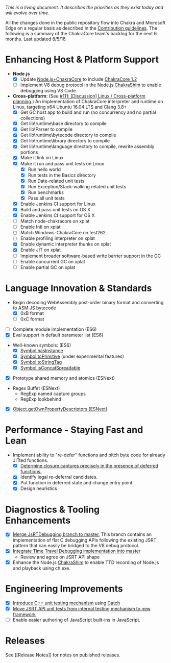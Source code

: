 _This is a living document. It describes the priorities as they exist today and will evolve over time._

All the changes done in the public repository flow into Chakra and Microsoft Edge on a regular basis as described in the [Contribution guidelines](https://github.com/Microsoft/ChakraCore/blob/master/CONTRIBUTING.md). The following is a summary of the ChakraCore team's backlog for the next 6 months. Last updated 8/5/16.

# Enhancing Host & Platform Support 
* **Node.js**
  * [x] Update [Node.js+ChakraCore](https://github.com/nodejs/node-chakracore) to include [ChakraCore 1.2](https://github.com/Microsoft/ChakraCore/tree/release/1.2)
  * [ ] Implement V8 debug protocol in the Node.js [ChakraShim](https://github.com/nodejs/node-chakracore/tree/chakracore-master/deps/chakrashim) to enable debugging using VS Code.

* **Cross-platform**: (See [#111: \[Discussion\] Linux / Cross-platform planning](https://github.com/Microsoft/ChakraCore/issues/111).) An implementation of ChakraCore interpreter and runtime on Linux, targeting x64 Ubuntu 16.04 LTS and Clang 3.8+
  * [x] Get GC host app to build and run (no concurrency and no partial collections)
  * [x] Get lib\runtime\base directory to compile
  * [x] Get lib\Parser to compile
  * [x] Get lib\runtime\bytecode directory to compile
  * [x] Get lib\runtime\library directory to compile
  * [x] Get lib\runtime\language directory to compile, rewrite assembly portions
  * [x] Make it link on Linux
  * [x] Make it run and pass unit tests on Linux
    * [x] Run hello world
    * [x] Run tests in the Basics directory
    * [x] Run Date-related unit tests
    * [x] Run Exception/Stack-walking related unit tests
    * [x] Run benchmarks
    * [x] Pass all unit tests
  * [x] Enable Jenkins CI support for Linux
  * [x] Build and pass unit tests on OS X
  * [x] Enable Jenkins CI support for OS X
  * [ ] Match node-chakracore on xplat
  * [ ] Enable Intl on xplat
  * [ ] Match Windows-ChakraCore on test262
  * [ ] Enable profiling interpreter on xplat
  * [x] Enable dynamic interpreter thunks on xplat
  * [x] Enable JIT on xplat
  * [ ] Implement broader software-based write barrier support in the GC
  * [ ] Enable concurrent GC on xplat
  * [ ] Enable partial GC on xplat

# Language Innovation & Standards
* Begin decoding WebAssembly post-order binary format and converting to ASM.JS bytecode
    * [x] 0xB format
    * [ ] 0xC format
* [ ] Complete module implementation (ES6)
* [x] Eval support in default parameter list  (ES6)
- Well-known symbols: (ES6)
    * [x] [Symbol.hasInstance](https://github.com/Microsoft/ChakraCore/pull/1063)
    * [x] [Symbol.toPrimitive](https://github.com/Microsoft/ChakraCore/pull/1319) (under experimental features)
    * [x] [Symbol.toStringTag](https://github.com/Microsoft/ChakraCore/pull/1383)
    * [x] [Symbol.isConcatSpreadable](https://github.com/Microsoft/ChakraCore/pull/1198)
* [x] Prototype shared memory and atomics (ESNext)
- Regex Buffet (ESNext)
    * RegExp named capture groups
    * RegExp lookbehind
* [x] [Object.getOwnPropertyDescriptors (ESNext)](https://github.com/Microsoft/ChakraCore/pull/1202)

# Performance - Staying Fast and Lean
* Implement ability to "re-defer" functions and pitch byte code for already JITted functions.
    * [x] [Determine closure captures precisely in the presence of deferred functions.](https://github.com/Microsoft/ChakraCore/pull/1167)
    * [x] Identify legal re-deferral candidates.
    * [x] Put function in deferred state and change entry point.
    * [x] Design heuristics

# Diagnostics & Tooling Enhancements
* [x] [Merge JsRTDebugging branch to master.](https://github.com/Microsoft/ChakraCore/pull/926) This branch contains an implementation of flat C debugging APIs following the existing JSRT pattern that can easily be bridged to the V8 debug protocol.
* [x] [Integrate Time Travel Debugging implementation into master](https://github.com/Microsoft/ChakraCore/pull/1160)
  * Review and agree on JSRT API shape
* [x] Enhance the Node.js [ChakraShim](https://github.com/nodejs/node-chakracore/tree/chakracore-master/deps/chakrashim) to enable TTD recording of Node.js and playback using ch.exe.

# Engineering Improvements
* [x] [Introduce C++ unit testing mechanism](https://github.com/Microsoft/ChakraCore/pull/1224) using [Catch](https://github.com/philsquared/Catch)
* [x] [Move JSRT API unit tests from internal testing mechanism to new framework](https://github.com/Microsoft/ChakraCore/pull/1224)
* [ ] Enable easier authoring of JavaScript built-ins in JavaScript.

# Releases

See [[Release Notes]] for notes on published releases.